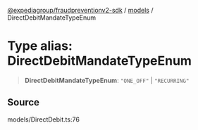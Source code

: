 [@expediagroup/fraudpreventionv2-sdk](../../index.md) / [models](../index.md) / DirectDebitMandateTypeEnum

# Type alias: DirectDebitMandateTypeEnum

> **DirectDebitMandateTypeEnum**: `"ONE_OFF"` \| `"RECURRING"`

## Source

models/DirectDebit.ts:76
